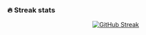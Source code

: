 ### 🔥 Streak stats

<div id="github_streak" align="center">

[![GitHub Streak](http://github-readme-streak-stats.herokuapp.com?user=g0dzZz-coder&date_format=j%20M%5B%20Y%5D)](https://git.io/streak-stats)

</div>

<!--
**g0dzZz-coder/g0dzZz-coder** is a ✨ _special_ ✨ repository because its `README.md` (this file) appears on your GitHub profile.

Here are some ideas to get you started:

- 🔭 I’m currently working on ...
- 🌱 I’m currently learning ...
- 👯 I’m looking to collaborate on ...
- 🤔 I’m looking for help with ...
- 💬 Ask me about ...
- 📫 How to reach me: ...
- 😄 Pronouns: ...
- ⚡ Fun fact: ...
-->
